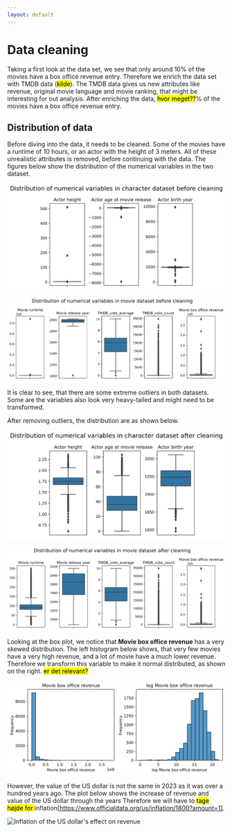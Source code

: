 ```yaml
---
layout: default
---
```


# Data cleaning

Taking a first look at the data set, we see that only around 10% of the movies have a box office revenue entry. Therefore we enrich the data set with TMDB data (<mark>kilde</mark>). The TMDB data gives us new attributes like revenue, original movie language and movie ranking, that might be interesting for out analysis. After enriching the data, <mark>hvor meget??</mark>% of the movies have a box office revenue entry.

## Distribution of data

Before diving into the data, it needs to be cleaned. Some of the movies have a runtime of 10 hours, or an actor with the height of 3 meters. All of these unrealistic attributes is removed, before continuing with the data. The figures below show the distribution of the numerical variables in the two dataset.

![Character meta dataset before cleaning](figures/dist_and_clean/before_cleaning_character.png)

![Character meta dataset before cleaning](figures/dist_and_clean/before_cleaning_movie.png)

It is clear to see, that there are some extreme outliers in both datasets. Some are the variables also look very heavy-tailed and might need to be transformed.

After removing outliers, the distribution are as shown below.

![Character meta dataset before cleaning](figures/dist_and_clean/after_cleaning_character.png)

![Character meta dataset before cleaning](figures/dist_and_clean/after_cleaning_movie.png)


Looking at the box plot, we notice that **Movie box office revenue** has a very skewed distribution. The left histogram below shows, that very few movies have a very high revenue, and a lot of movie have a much lower revenue. Therefore we transform this variable to make it normal distributed, as shown on the right. <mark>er det relevant?</mark>

![Movie box office revenue before and after log transformation](figures/dist_and_clean/log_movie_box_revenue.png)

However, the value of the US dollar is not the same in 2023 as it was over a hundred years ago. The plot below shows the increase of revenue and value of the US dollar through the years Therefore we will have to <mark>tage højde for </mark> inflation[https://www.officialdata.org/us/inflation/1800?amount=1].

![Inflation of the US dollar's effect on revenue](figures/dist_and_clean/inflation_plots.png)

[https://www.officialdata.org/us/inflation/1800?amount=1]: URL "Inflation rate in the US from 1800 to 2023"